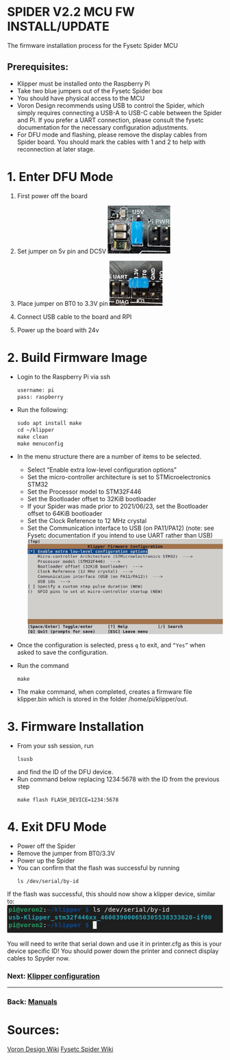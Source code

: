 # SPIDER V2.2 MCU FW INSTALL/UPDATE

The firmware installation process for the Fysetc Spider MCU

## Prerequisites:

- Klipper must be installed onto the Raspberry Pi
- Take two blue jumpers out of the Fysetc Spider box
- You should have physical access to the MCU
- Voron Design recommends using USB to control the Spider, which simply requires connecting a USB-A to USB-C cable between the Spider and Pi. If you prefer a UART connection, please consult the fysetc documentation for the necessary configuration adjustments.
- For DFU mode and flashing, please remove the display cables from Spider board. You should mark the cables with 1 and 2 to help with reconnection at later stage.


# 1. Enter DFU Mode

1.  First power off the board

2. Set jumper on 5v pin and DC5V 
![5V Jumper](Images/5vJumper.png)
3. Place jumper on BT0 to 3.3V pin 
![DFU Jumper](Images/boot.png)
4. Connect USB cable to the board and RPI

5. Power up the board with 24v


# 2. Build Firmware Image

- Login to the Raspberry Pi via ssh
    ```
    username: pi
    pass: raspberry
    ```
- Run the following:
    ```
    sudo apt install make
    cd ~/klipper
    make clean
    make menuconfig
    ```
- In the menu structure there are a number of items to be selected.
    - Select “Enable extra low-level configuration options”
    - Set the micro-controller architecture is set to STMicroelectronics STM32
    - Set the Processor model to STM32F446
    - Set the Bootloader offset to 32KiB bootloader
    - If your Spider was made prior to 2021/06/23, set the Bootloader offset to 64KiB bootloader
    - Set the Clock Reference to 12 MHz crystal
    - Set the Communication interface to USB (on PA11/PA12) (note: see Fysetc documentation if you intend to use UART rather than USB)
![Spider Klipper Menu Config](Images/spider_klipper_menuconfig.png)

- Once the configuration is selected, press ```q``` to exit, and ```“Yes”``` when asked to save the configuration.

- Run the command
    ```
    make
    ```

- The make command, when completed, creates a firmware file klipper.bin which is stored in the folder /home/pi/klipper/out.

# 3. Firmware Installation

- From your ssh session, run 
    ```
    lsusb
    ```
    and find the ID of the DFU device.
- Run command below replacing 1234:5678 with the ID from the previous step 
    ```
    make flash FLASH_DEVICE=1234:5678
    ```


# 4. Exit DFU Mode

- Power off the Spider
- Remove the jumper from BT0/3.3V
- Power up the Spider
- You can confirm that the flash was successful by running
    ```
    ls /dev/serial/by-id
    ```
If the flash was successful, this should now show a klipper device, similar to:
![Serial of Device](Images/stm32f446_id.png)

You will need to write that serial down and use it in printer.cfg as this is your device specific ID! You should power down the printer and connect display cables to Spyder now.

### Next: [Klipper configuration](../Klipper/Readme.md)

---
### Back: [Manuals](../Readme.md)

# Sources:
[Voron Design Wiki](https://docs.vorondesign.com/build/software/spider_klipper.html)
[Fysetc Spider Wiki](https://wiki.fysetc.com/Spider/)
